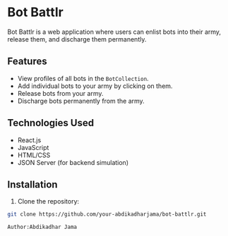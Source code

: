 # Bot Battlr

Bot Battlr is a web application where users can enlist bots into their army, release them, and discharge them permanently.

## Features

- View profiles of all bots in the `BotCollection`.
- Add individual bots to your army by clicking on them.
- Release bots from your army.
- Discharge bots permanently from the army.

## Technologies Used

- React.js
- JavaScript
- HTML/CSS
- JSON Server (for backend simulation)

## Installation

1. Clone the repository:

```bash
git clone https://github.com/your-abdikadharjama/bot-battlr.git

Author:Abdikadhar Jama
